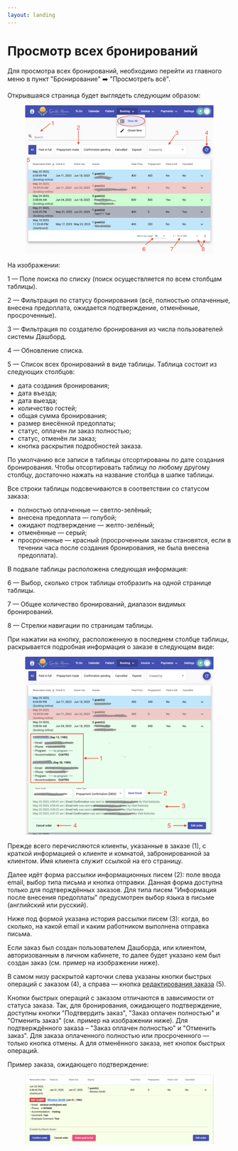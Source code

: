 ```yaml
---
layout: landing
---
```


# Просмотр всех бронирований

Для просмотра всех бронирований, необходимо перейти из главного меню в пункт "Бронирование" ➡️ "Просмотреть всё".

Открывшаяся страница будет выглядеть следующим образом:

<figure><img src="../../../.gitbook/assets/Screenshot 2023-05-26 at 14.02.44.png" alt=""><figcaption></figcaption></figure>

На изображении:

1 — Поле поиска по списку (поиск осуществляется по всем столбцам таблицы).

2 — Фильтрация по статусу бронирования (всё, полностью оплаченные, внесена предоплата, ожидается подтверждение, отменённые, просроченные).

3 — Фильтрация по создателю бронирования из числа пользователей системы Дашборд.

4 — Обновление списка.

5 — Список всех бронирований в виде таблицы. Таблица состоит из следующих столбцов:

* дата создания бронирования;&#x20;
* дата въезда;
* дата выезда;
* количество гостей;
* общая сумма бронирования;
* размер внесённой предоплаты;
* статус, оплачен ли заказ полностью;
* статус, отменён ли заказ;
* кнопка раскрытия подробностей заказа.

По умолчанию все записи в таблицы отсортированы по дате создания бронирования. Чтобы отсортировать таблицу по любому другому столбцу, достаточно нажать на название столбца в шапке таблицы.

Все строки таблицы подсвечиваются в соответствии со статусом заказа:

* полностью оплаченные — светло-зелёный;
* внесена предоплата — голубой;
* ожидают подтверждение — желто-зелёный;
* отменённые — серый;
* просроченные — красный (просроченным заказы становятся, если в течении часа после создания бронирования, не была внесена предоплата).

В подвале таблицы расположена следующая информация:

6 — Выбор, сколько строк таблицы отобразить на одной странице таблицы.

7 — Общее количество бронирований, диапазон видимых бронирований.

8 — Стрелки навигации по страницам таблицы.

При нажатии на кнопку, расположенную в последнем столбце таблицы, раскрывается подробная информация о заказе в следующем виде:

<figure><img src="../../../.gitbook/assets/Screenshot 2023-05-26 at 14.29.38.png" alt=""><figcaption></figcaption></figure>

Прежде всего перечисляются клиенты, указанные в заказе (1), с краткой информацией о клиенте и комнатой, забронированной за клиентом. Имя клиента служит ссылкой на его страницу.

Далее идёт форма рассылки информационных писем (2): поле ввода email, выбор типа письма и кнопка отправки. Данная форма доступна только для подтверждённых заказов. Для типа писем "Информация после внесения предоплаты" предусмотрен выбор языка в письме (английский или русский).

Ниже под формой указана история рассылки писем (3): когда, во сколько, на какой email и каким работником выполнена отправка письма.

Если заказ был создан пользователем Дашборда, или клиентом, авторизованным в личном кабинете, то далее будет указано кем был создан заказ (см. пример на изображении ниже).

В самом низу раскрытой карточки слева указаны кнопки быстрых операций с заказом (4), а справа — кнопка [редактирования заказа](edit-booking.md) (5).&#x20;

Кнопки быстрых операций с заказом отличаются в зависимости от статуса заказа.  Так, для бронирования, ожидающего подтверждение, доступны кнопки "Подтвердить заказ", "Заказ оплачен полностью" и "Отменить заказ" (см. пример на изображении ниже). Для подтверждённого заказа – "Заказ оплачен полностью" и "Отменить заказ". Для заказа оплаченного полностью или просроченного — только кнопка отмены. А для отменённого заказа, нет кнопок быстрых операций.

Пример заказа, ожидающего подтверждение:&#x20;

<figure><img src="../../../.gitbook/assets/Screenshot 2023-06-22 at 17.15.19.png" alt=""><figcaption></figcaption></figure>
